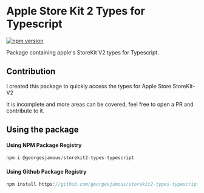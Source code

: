 # Apple Store Kit 2 Types for Typescript

[![npm version](https://badge.fury.io/js/@georgesjamous%2Fstorekit2-types-typescript.svg)](https://badge.fury.io/js/@georgesjamous%2Fstorekit2-types-typescript)

Package containing apple's StoreKit V2 types for Typescript.

## Contribution

I created this package to quickly access the types for Apple Store StoreKit-V2

It is incomplete and more areas can be covered, feel free to open a PR and contribute to it.

## Using the package

#### Using NPM Package Registry

```ts
npm i @georgesjamous/storekit2-types-typescript
```

#### Using Github Package Registry

```ts
npm install https://github.com/georgesjamous/storekit2-types-typescript
```

